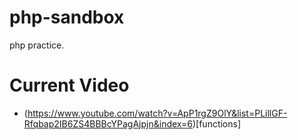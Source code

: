 # php-sandbox
php practice.

# Current Video
* (https://www.youtube.com/watch?v=ApP1rgZ9OlY&list=PLillGF-Rfqbap2IB6ZS4BBBcYPagAjpjn&index=6)[functions]
